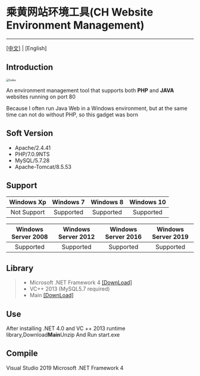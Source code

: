 # 乘黄网站环境工具(CH Website Environment Management)

------
[[中文]](README.md) | [English]



## Introduction

<img style="zoom: 50%;" src="https://i.loli.net/2020/04/09/N9dKUfM27a6eVc4.png"  alt="Index" align=center />



An environment management tool that supports both **PHP** and **JAVA** websites running on port 80

Because I often run Java Web in a Windows environment, but at the same time can not do without PHP, so this gadget was born



## Soft Version
* Apache/2.4.41
* PHP/7.0.9NTS
* MySQL/5.7.28
* Apache-Tomcat/8.5.53



## Support


| Windows Xp  | Windows 7 | Windows 8 | Windows 10 |
| :---------: | :-------: | :-------: | :--------: |
| Not Support | Supported | Supported | Supported  |

| Windows Server 2008 | Windows Server 2012 | Windows Server 2016 | Windows Server 2019 |
| :-----------------: | :-----------------: | :-----------------: | :-----------------: |
|      Supported      |      Supported      |      Supported      |      Supported      |



## Library

>* Microsoft .NET Framework 4 [[DownLoad]](https://www.microsoft.com/zh-cn/download/details.aspx?id=17718)
>* VC++ 2013 (MySQL5.7 required)
>* Main [[DownLoad]](https://github.com/wzJun1/CH-Website-Environment-Management/releases/download/1.0.0/soft.zip)



## Use

After installing .NET 4.0 and VC ++ 2013 runtime library,Download**Main**Unzip And Run start.exe



## Compile

Visual Studio 2019
Microsoft .NET Framework 4